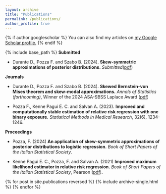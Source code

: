 ```yaml
---
layout: archive
title: "Publications"
permalink: /publications/
author_profile: true
---
```



{% if author.googlescholar %}
  You can also find my articles on <u><a href="{{author.googlescholar}}">my Google Scholar profile</a>.</u>
{% endif %}

{% include base_path %}
**Submitted**

* Durante D., Pozza F. and Szabo B. (2024). **Skew-symmetric approximations of posterior distributions.** *Submitted*([pdf](https://arxiv.org/abs/2409.14167))

**Journals**

* Durante D., Pozza F. and Szabo B. (2024). **Skewed Bernstein-von Mises theorem and skew-modal approximations.** *Annals of Statistics (forthcoming)*, Winner of the 2024 ASA-SBSS Laplace Award ([pdf](https://arxiv.org/abs/2301.03038))
  
* Pozza F., Kenne Pagui E. C. and Salvan A. (2023). **Improved and computationally stable estimation of relative risk regression with one binary exposure.** *Statistical Methods in Medical Research*, 32(6), 1234-1246.

**Proceedings**

* Pozza, F. (2024) 
**An application of skew-symmetric approximations of posterior distributions to logistic regression.**
*Book of Short Papers of the Italian Statistical Society*.

* Kenne Pagui E. C., Pozza, F. and Salvan A. (2021) 
**Improved maximum likelihood estimator in relative risk regression.**
*Book of Short Papers of the Italian Statistical Society*, Pearson ([pdf](https://it.pearson.com/content/dam/region-core/italy/pearson-italy/pdf/Docenti/Università/pearson-sis-book-2021-parte-2.pdf)).


{% for post in site.publications reversed %}
  {% include archive-single.html %}
{% endfor %}
